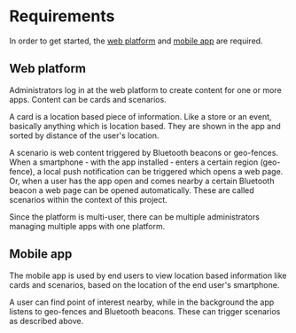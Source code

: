 # Requirements
In order to get started, the [web platform](https://github.com/madewithpepper/Pulse-Proximity-Platform) and [mobile app](https://github.com/madewithpepper/Pulse-Proximity-App) are required.

## Web platform
Administrators log in at the web platform to create content for one or more apps. Content can be cards and scenarios.

A card is a location based piece of information. Like a store or an event, basically anything which is location based. They are shown in the app and sorted by distance of the user's location.

A scenario is web content triggered by Bluetooth beacons or geo-fences. When a smartphone &dash; with the app installed &dash; enters a certain region (geo-fence), a local push notification can be triggered which opens a web page. Or, when a user has the app open and comes nearby a certain Bluetooth beacon a web page can be opened automatically. These are called scenarios within the context of this project.

Since the platform is multi-user, there can be multiple administrators managing multiple apps with one platform.

## Mobile app
The mobile app is used by end users to view location based information like cards and scenarios, based on the location of the end user's smartphone.

A user can find point of interest nearby, while in the background the app listens to geo-fences and Bluetooth beacons. These can trigger scenarios as described above.